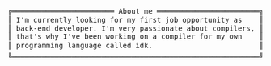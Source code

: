 <pre style="font-family:Menlo,'DejaVu Sans Mono',consolas,'Courier New',monospace">╔════════════════════════ About me ════════════════════════╗ 🤓 <a href="https://websiteportfolio13.herokuapp.com">Hícaro Dânrlley</a>                     
║ I&#x27;m currently looking for my first job opportunity as    ║ ├── 🇧🇷 Brazilian                       
║ back-end developer. I&#x27;m very passionate about compilers, ║ ├── 😉 19 years-old                    
║ that&#x27;s why I&#x27;ve been working on a compiler for my own    ║ ├── 🔧 Back-end developer              
║ programming language called idk.                         ║ ├── 📚 Computer Science student at <a href="https://ufal.br/">UFAL</a>
╚══════════════════════════════════════════════════════════╝ └── 📇 Contact me via <a href="mailto:hdanrlley1@gmail.com">e-mail</a>           
</pre>